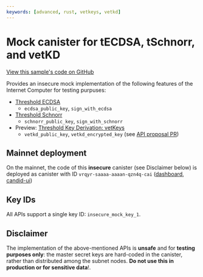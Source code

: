 ```yaml
---
keywords: [advanced, rust, vetkeys, vetkd]
---
```


# Mock canister for tECDSA, tSchnorr, and vetKD

[View this sample's code on GitHub](https://github.com/dfinity/examples/tree/master/rust/threshold-mock)

Provides an insecure mock implementation of the following features of the Internet Computer for testing purpuses:
* [Threshold ECDSA](https://internetcomputer.org/docs/current/developer-docs/smart-contracts/signatures/t-ecdsa)
    * `ecdsa_public_key`, `sign_with_ecdsa`
* [Threshold Schnorr](https://internetcomputer.org/docs/current/developer-docs/smart-contracts/signatures/t-schnorr)
    * `schnorr_public_key`, `sign_with_schnorr`
* Preview: [Threshold Key Derivation: vetKeys](https://internetcomputer.org/docs/current/developer-docs/smart-contracts/encryption/vetkeys)
    * `vetkd_public_key`, `vetkd_encrypted_key` (see [API proposal PR](https://github.com/dfinity/interface-spec/pull/158))

## Mainnet deployment

On the mainnet, the code of this **insecure** canister (see Disclaimer below) is deployed as canister with ID `vrqyr-saaaa-aaaan-qzn4q-cai` ([dashboard](https://dashboard.internetcomputer.org/canister/vrqyr-saaaa-aaaan-qzn4q-cai), [candid-ui](https://a4gq6-oaaaa-aaaab-qaa4q-cai.raw.icp0.io/?id=vrqyr-saaaa-aaaan-qzn4q-cai))

## Key IDs

All APIs support a single key ID: `insecure_mock_key_1`.

## Disclaimer

The implementation of the above-mentioned APIs is **unsafe** and for **testing purposes only**: the master secret keys are hard-coded in the canister, rather than distributed among the subnet nodes. **Do not use this in production or for sensitive data**!.